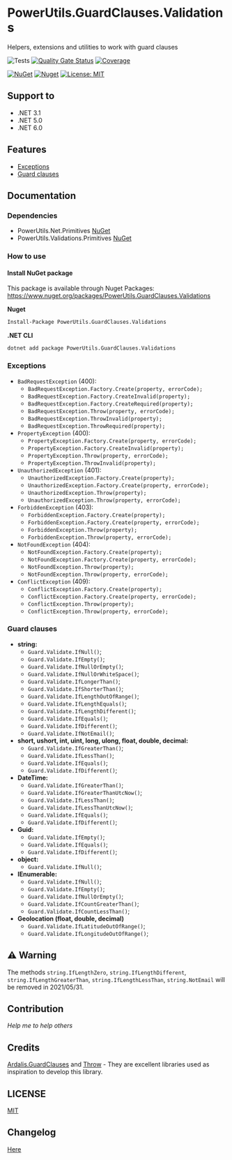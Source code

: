 # PowerUtils.GuardClauses.Validations
Helpers, extensions and utilities to work with guard clauses

![Tests](https://github.com/TechNobre/PowerUtils.GuardClauses.Validations/actions/workflows/test-project.yml/badge.svg)
[![Quality Gate Status](https://sonarcloud.io/api/project_badges/measure?project=TechNobre_PowerUtils.GuardClauses.Validations&metric=alert_status)](https://sonarcloud.io/summary/new_code?id=TechNobre_PowerUtils.GuardClauses.Validations)
[![Coverage](https://sonarcloud.io/api/project_badges/measure?project=TechNobre_PowerUtils.GuardClauses.Validations&metric=coverage)](https://sonarcloud.io/summary/new_code?id=TechNobre_PowerUtils.GuardClauses.Validations)

[![NuGet](https://img.shields.io/nuget/v/PowerUtils.GuardClauses.Validations.svg)](https://www.nuget.org/packages/PowerUtils.GuardClauses.Validations)
[![Nuget](https://img.shields.io/nuget/dt/PowerUtils.GuardClauses.Validations.svg)](https://www.nuget.org/packages/PowerUtils.GuardClauses.Validations)
[![License: MIT](https://img.shields.io/github/license/TechNobre/PowerUtils.GuardClauses.Validations.svg)](https://github.com/TechNobre/PowerUtils.GuardClauses.Validations/blob/main/LICENSE)



## Support to
- .NET 3.1
- .NET 5.0
- .NET 6.0



## Features

- [Exceptions](#Exceptions)
- [Guard clauses](#GuardClauses)


## Documentation

### Dependencies

- PowerUtils.Net.Primitives [NuGet](https://www.nuget.org/packages/PowerUtils.Net.Primitives/)
- PowerUtils.Validations.Primitives [NuGet](https://www.nuget.org/packages/PowerUtils.Validations.Primitives/)


### How to use

#### Install NuGet package <a name="Installation"></a>
This package is available through Nuget Packages: https://www.nuget.org/packages/PowerUtils.GuardClauses.Validations

**Nuget**
```bash
Install-Package PowerUtils.GuardClauses.Validations
```

**.NET CLI**
```
dotnet add package PowerUtils.GuardClauses.Validations
```



### Exceptions <a name="Exceptions"></a>

- `BadRequestException` (400):
  - `BadRequestException.Factory.Create(property, errorCode);`
  - `BadRequestException.Factory.CreateInvalid(property);`
  - `BadRequestException.Factory.CreateRequired(property);`
  - `BadRequestException.Throw(property, errorCode);`
  - `BadRequestException.ThrowInvalid(property);`
  - `BadRequestException.ThrowRequired(property);`
- `PropertyException` (400):
  - `PropertyException.Factory.Create(property, errorCode);`
  - `PropertyException.Factory.CreateInvalid(property);`
  - `PropertyException.Throw(property, errorCode);`
  - `PropertyException.ThrowInvalid(property);`
- `UnauthorizedException` (401):
  - `UnauthorizedException.Factory.Create(property);`
  - `UnauthorizedException.Factory.Create(property, errorCode);`
  - `UnauthorizedException.Throw(property);`
  - `UnauthorizedException.Throw(property, errorCode);`
- `ForbiddenException` (403):
  - `ForbiddenException.Factory.Create(property);`
  - `ForbiddenException.Factory.Create(property, errorCode);`
  - `ForbiddenException.Throw(property);`
  - `ForbiddenException.Throw(property, errorCode);`
- `NotFoundException` (404):
  - `NotFoundException.Factory.Create(property);`
  - `NotFoundException.Factory.Create(property, errorCode);`
  - `NotFoundException.Throw(property);`
  - `NotFoundException.Throw(property, errorCode);`
- `ConflictException` (409):
  - `ConflictException.Factory.Create(property);`
  - `ConflictException.Factory.Create(property, errorCode);`
  - `ConflictException.Throw(property);`
  - `ConflictException.Throw(property, errorCode);`


### Guard clauses <a name="GuardClauses"></a>

- __string:__
  - `Guard.Validate.IfNull()`;
  - `Guard.Validate.IfEmpty()`;
  - `Guard.Validate.IfNullOrEmpty()`;
  - `Guard.Validate.IfNullOrWhiteSpace()`;
  - `Guard.Validate.IfLongerThan()`;
  - `Guard.Validate.IfShorterThan()`;
  - `Guard.Validate.IfLengthOutOfRange()`;
  - `Guard.Validate.IfLengthEquals()`;
  - `Guard.Validate.IfLengthDifferent()`;
  - `Guard.Validate.IfEquals()`;
  - `Guard.Validate.IfDifferent()`;
  - `Guard.Validate.IfNotEmail()`;
- __short, ushort, int, uint, long, ulong, float, double, decimal:__
  - `Guard.Validate.IfGreaterThan()`;
  - `Guard.Validate.IfLessThan()`;
  - `Guard.Validate.IfEquals()`;
  - `Guard.Validate.IfDifferent()`;
- __DateTime:__
  - `Guard.Validate.IfGreaterThan()`;
  - `Guard.Validate.IfGreaterThanUtcNow()`;
  - `Guard.Validate.IfLessThan()`;
  - `Guard.Validate.IfLessThanUtcNow()`;
  - `Guard.Validate.IfEquals()`;
  - `Guard.Validate.IfDifferent()`;
- __Guid:__
  - `Guard.Validate.IfEmpty()`;
  - `Guard.Validate.IfEquals()`;
  - `Guard.Validate.IfDifferent()`;
- __object:__
  - `Guard.Validate.IfNull()`;
- __IEnumerable:__
  - `Guard.Validate.IfNull()`;
  - `Guard.Validate.IfEmpty()`;
  - `Guard.Validate.IfNullOrEmpty()`;
  - `Guard.Validate.IfCountGreaterThan()`;
  - `Guard.Validate.IfCountLessThan()`;
- __Geolocation (float, double, decimal)__
  - `Guard.Validate.IfLatitudeOutOfRange()`;
  - `Guard.Validate.IfLongitudeOutOfRange()`;




## :warning: Warning
The methods `string.IfLengthZero`, `string.IfLengthDifferent`, `string.IfLengthGreaterThan`, `string.IfLengthLessThan`, `string.NotEmail` will be removed in 2021/05/31.




## Contribution

*Help me to help others*




## Credits

[Ardalis.GuardClauses](https://github.com/ardalis/GuardClauses) and [Throw](https://github.com/mantinband/throw) - They are excellent libraries used as inspiration to develop this library.




## LICENSE

[MIT](https://github.com/TechNobre/PowerUtils.GuardClauses.Validations/blob/main/LICENSE)




## Changelog

[Here](./CHANGELOG.md)
